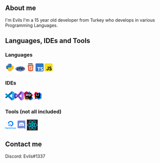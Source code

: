 ## About me
I'm Evils 
I'm a 15 year old developer from Turkey who develops
in various Programming Languages.

## Languages, IDEs and Tools

### Languages

<img style="padding: 1.5px" align="left" alt="Python 3" width="26px" src="https://raw.githubusercontent.com/Mempler/Mempler/master/assets//py.svg"/>
<img style="padding: 1.5px" align="left" alt="PHP" width="35px" src="https://raw.githubusercontent.com/Mempler/Mempler/master/assets//php.svg"/>
<img style="padding: 1.5px" align="left" alt="HTML5" width="26px" src="https://raw.githubusercontent.com/Mempler/Mempler/master/assets//html5.svg"/>
<img style="padding: 1.5px" align="left" alt="Typescript" width="26px" src="https://raw.githubusercontent.com/Mempler/Mempler/master/assets//typescript.svg"/>
<img style="padding: 1.5px" alt="left" alt="Javascript" width="26px" src="https://raw.githubusercontent.com/Mempler/Mempler/master/assets//javascript.svg"/>


### IDEs

<img align="left" alt="VSCode" width="30px" src="https://raw.githubusercontent.com/Mempler/Mempler/master/assets//visual-studio-code.svg"/>
<img align="left" alt="Visual Studio 2019" width="30px" src="https://raw.githubusercontent.com/Mempler/Mempler/master/assets//vs2019.svg"/>
<img align="left" alt="Jetbrains Rider" width="30px" src="https://raw.githubusercontent.com/Mempler/Mempler/master/assets//rider.png"/>
<img alt="Intellij Idea" width="30px" src="https://raw.githubusercontent.com/Mempler/Mempler/master/assets//intellij-idea.svg"/>

### Tools (not all included)

<img align="left" alt="Digital Ocean" width="35px" src="https://raw.githubusercontent.com/Mempler/Mempler/master/assets//digitalocean.svg"/>
<img align="left" alt="Discord" width="35px" src="https://raw.githubusercontent.com/Mempler/Mempler/master/assets//discord.svg"/>
<img align="alt" alt="React" width="35px" src="https://raw.githubusercontent.com/Mempler/Mempler/master/assets//react.svg"/>

## Contact me
Discord: Evils#1337
